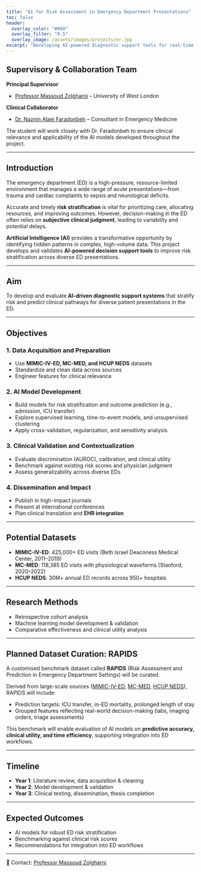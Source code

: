 ```yaml
---
title: "AI for Risk Assessment in Emergency Department Presentations"
toc: false
header:
  overlay_color: "#000"
  overlay_filter: "0.5"
  overlay_image: /assets/images/projects/er.jpg
excerpt: "Developing AI-powered diagnostic support tools for real-time risk stratification in the emergency department."
---
```


## Supervisory & Collaboration Team

**Principal Supervisor**  
- [Professor Massoud Zolgharni](https://www.uwl.ac.uk/staff/massoud-zolgharni) – University of West London  

**Clinical Collaborator**  
- [Dr. Naznin Alaei Faradonbeh](https://orcid.org/0000-0003-4829-5154) – Consultant in Emergency Medicine  

The student will work closely with Dr. Faradonbeh to ensure clinical relevance and applicability of the AI models developed throughout the project.  

---

## Introduction

The emergency department (ED) is a high-pressure, resource-limited environment that manages a wide range of acute presentations—from trauma and cardiac complaints to sepsis and neurological deficits.  

Accurate and timely **risk stratification** is vital for prioritizing care, allocating resources, and improving outcomes. However, decision-making in the ED often relies on **subjective clinical judgment**, leading to variability and potential delays.  

**Artificial Intelligence (AI)** provides a transformative opportunity by identifying hidden patterns in complex, high-volume data. This project develops and validates **AI-powered decision support tools** to improve risk stratification across diverse ED presentations.  

---

## Aim

To develop and evaluate **AI-driven diagnostic support systems** that stratify risk and predict clinical pathways for diverse patient presentations in the ED.  

---

## Objectives

### 1. Data Acquisition and Preparation
- Use **MIMIC-IV-ED, MC-MED, and HCUP NEDS** datasets  
- Standardize and clean data across sources  
- Engineer features for clinical relevance  

### 2. AI Model Development
- Build models for risk stratification and outcome prediction (e.g., admission, ICU transfer)  
- Explore supervised learning, time-to-event models, and unsupervised clustering  
- Apply cross-validation, regularization, and sensitivity analysis  

### 3. Clinical Validation and Contextualization
- Evaluate discrimination (AUROC), calibration, and clinical utility  
- Benchmark against existing risk scores and physician judgment  
- Assess generalizability across diverse EDs  

### 4. Dissemination and Impact
- Publish in high-impact journals  
- Present at international conferences  
- Plan clinical translation and **EHR integration**  

---

## Potential Datasets

- **MIMIC-IV-ED**: 425,000+ ED visits (Beth Israel Deaconess Medical Center, 2011–2019)  
- **MC-MED**: 118,385 ED visits with physiological waveforms (Stanford, 2020–2022)  
- **HCUP NEDS**: 30M+ annual ED records across 950+ hospitals  

---

## Research Methods

- Retrospective cohort analysis  
- Machine learning model development & validation  
- Comparative effectiveness and clinical utility analysis  

---

## Planned Dataset Curation: RAPIDS

A customised benchmark dataset called **RAPIDS** (Risk Assessment and Prediction in Emergency Department Settings) will be curated.  

Derived from large-scale sources ([MIMIC-IV-ED](https://physionet.org/content/mimic-iv-ed/2.0/), [MC-MED](https://physionet.org/content/mc-med/1.0.0/), [HCUP NEDS](https://www.hcup-us.ahrq.gov/nedsoverview.jsp)), RAPIDS will include:  

- Prediction targets: ICU transfer, in-ED mortality, prolonged length of stay  
- Grouped features reflecting real-world decision-making (labs, imaging orders, triage assessments)  

This benchmark will enable evaluation of AI models on **predictive accuracy, clinical utility, and time efficiency**, supporting integration into ED workflows.  

---

## Timeline

- **Year 1**: Literature review, data acquisition & cleaning  
- **Year 2**: Model development & validation  
- **Year 3**: Clinical testing, dissemination, thesis completion  

---

## Expected Outcomes

- AI models for robust ED risk stratification  
- Benchmarking against clinical risk scores  
- Recommendations for integration into ED workflows  

---

📩 Contact: [Professor Massoud Zolgharni](https://www.uwl.ac.uk/staff/massoud-zolgharni)  
